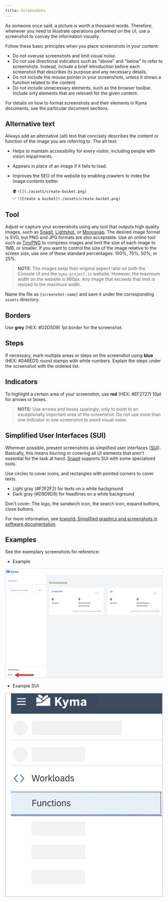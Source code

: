 ```yaml
---
title: Screenshots
---
```


As someone once said, a picture is worth a thousand words. Therefore, whenever you need to illustrate operations performed on the UI, use a screenshot to convey the information visually.

Follow these basic principles when you place screenshots in your content:

- Do not overuse screenshots and limit visual noise.
- Do not use directional indicators such as "above" and "below" to refer to screenshots. Instead, include a brief introduction before each screenshot that describes its purpose and any necessary details.
- Do not include the mouse pointer in your screenshots, unless it shows a function related to the content.
- Do not include unnecessary elements, such as the browser toolbar. Include only elements that are relevant for the given content.

For details on how to format screenshots and their elements in Kyma documents, see the particular document sections.

## Alternative text

Always add an alternative (alt) text that concisely describes the content or function of the image you are referring to. The alt text:

- Helps to maintain accessibility for every visitor, including people with vision impairments.
- Appears in place of an image if it fails to load.
- Improves the SEO of the website by enabling crawlers to index the image contents better.

    ⛔️ `![](./assets/create-bucket.png)`  
    ✅ `![Create a bucket](./assets/create-bucket.png)`  

## Tool

Adjust or capture your screenshots using any tool that outputs high quality images, such as [Snagit](https://www.techsmith.com/screen-capture.html), [Lightshot](https://app.prntscr.com), or [Monosnap](https://monosnap.com/). The desired image format is SVG, but PNG and JPG formats are also acceptable.
Use an online tool such as [TinyPNG](https://tinypng.com/) to compress images and limit the size of each image to 1MB, or smaller.
If you want to control the size of the image relative to the screen size, use one of these standard percentages: 100%, 75%, 50%, or 25%.

>**NOTE:** The images keep their original aspect ratio on both the Console UI and the `kyma-project.io` website. However, the maximum width on the website is 860px. Any image that exceeds that limit is resized to the maximum width.

Name the file as `{screenshot-name}` and save it under the corresponding `assets` directory.

## Borders

Use **grey** (HEX: #D2D5D9) 1pt border for the screenshot.

## Steps

If necessary, mark multiple areas or steps on the screenshot using **blue** (HEX: #0A6ED1) round stamps with white numbers.
Explain the steps under the screenshot with the ordered list.

## Indicators

To highlight a certain area of your screenshot, use **red** (HEX: #EF2727) 10pt for arrows or boxes.

> **NOTE:** Use arrows and boxes sparingly, only to point to an exceptionally important area of the screenshot. Do not use more than one indicator in one screenshot to avoid visual noise.

## Simplified User Interfaces (SUI)

Wherever possible, present screenshots as simplified user interfaces ([SUI](https://www.techsmith.com/blog/simplified-user-interface/)). Basically, this means blurring or covering all UI elements that aren't essential for the task at hand. [Snagit](https://www.techsmith.com/screen-capture.html) supports SUI with some specialized tools.

Use circles to cover icons, and rectangles with pointed corners to cover texts.

- Light gray (#F2F2F2)​ for texts on a white background​
- Dark gray (#D9D9D9)​ for headlines on a white background​

Don't cover: The logo, the sandwich icon, the search icon, expand buttons, close buttons.

For more information, see [tcworld: Simplified graphics and screenshots in software documentation](https://www.tcworld.info/e-magazine/technical-writing/simplified-graphics-and-screenshots-in-software-documentation-1102/)

## Examples

See the exemplary screenshots for reference:

- Example

![Example](./assets/screenshot-example1.png)

- Example SUI

![Example SUI](./assets/screenshot-example-sui.png)
